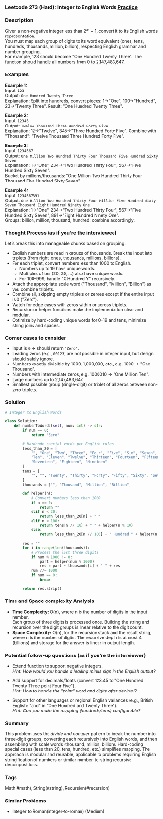 ### Leetcode 273 (Hard): Integer to English Words [Practice](https://leetcode.com/problems/integer-to-english-words)

### Description  
Given a non-negative integer less than 2³¹ − 1, convert it to its English words representation.  
You must map each group of digits to its word equivalent (ones, tens, hundreds, thousands, million, billion), respecting English grammar and number grouping.  
For example, 123 should become "One Hundred Twenty Three". The function should handle all numbers from 0 to 2,147,483,647.

### Examples  

**Example 1:**  
Input: `123`  
Output: `One Hundred Twenty Three`  
Explanation: Split into hundreds, convert pieces: 1→"One", 100→"Hundred", 23→"Twenty Three". Result: "One Hundred Twenty Three".

**Example 2:**  
Input: `12345`  
Output: `Twelve Thousand Three Hundred Forty Five`  
Explanation: 12→"Twelve", 345→"Three Hundred Forty Five". Combine with "Thousand": "Twelve Thousand Three Hundred Forty Five".

**Example 3:**  
Input: `1234567`  
Output: `One Million Two Hundred Thirty Four Thousand Five Hundred Sixty Seven`  
Explanation: 
1→"One", 234→"Two Hundred Thirty Four", 567→"Five Hundred Sixty Seven".  
Bucket by millions/thousands: "One Million Two Hundred Thirty Four Thousand Five Hundred Sixty Seven".

**Example 4:**  
Input: `1234567891`  
Output: `One Billion Two Hundred Thirty Four Million Five Hundred Sixty Seven Thousand Eight Hundred Ninety One`  
Explanation: 
1→"One", 234→"Two Hundred Thirty Four", 567→"Five Hundred Sixty Seven", 891→"Eight Hundred Ninety One".  
Groups: billion, million, thousand, hundred: combine accordingly.

### Thought Process (as if you’re the interviewee)  
Let’s break this into manageable chunks based on grouping:  
- English numbers are read in groups of thousands. Break the input into triplets (from right: ones, thousands, millions, billions).
- For each triplet, convert numbers less than 1000 to English.  
  - Numbers up to 19 have unique words.  
  - Multiples of ten (20, 30, ...) also have unique words.  
  - For 100–999, handle "X Hundred Y" recursively.
- Attach the appropriate scale word ("Thousand", "Million", "Billion") as you combine triplets.
- Combine all, skipping empty triplets or zeroes except if the entire input is 0 ("Zero").
- Watch for edge cases with zeros within or across triplets.
- Recursion or helper functions make the implementation clear and modular.
- Optimize by hard-coding unique words for 0-19 and tens, minimize string joins and spaces.

### Corner cases to consider  
- Input is `0` → should return `"Zero"`.
- Leading zeros (e.g., `00123`) are not possible in integer input, but design should safely ignore.
- Numbers exactly divisible by 1000, 1,000,000, etc., e.g. 1000 → "One Thousand".
- Numbers with intermediate zeros, e.g. 1000010 → "One Million Ten".
- Large numbers up to 2,147,483,647.
- Smallest possible group (single-digit) or triplet of all zeros between non-zero triplets.

### Solution

```python
# Integer to English Words

class Solution:
    def numberToWords(self, num: int) -> str:
        if num == 0:
            return "Zero"
        
        # Hardcode special words per English rules
        less_than_20 = [
            "", "One", "Two", "Three", "Four", "Five", "Six", "Seven", "Eight", "Nine",
            "Ten", "Eleven", "Twelve", "Thirteen", "Fourteen", "Fifteen", "Sixteen",
            "Seventeen", "Eighteen", "Nineteen"
        ]
        tens = [
            "", "", "Twenty", "Thirty", "Forty", "Fifty", "Sixty", "Seventy", "Eighty", "Ninety"
        ]
        thousands = ["", "Thousand", "Million", "Billion"]
        
        def helper(n):
            # Convert numbers less than 1000
            if n == 0:
                return ""
            elif n < 20:
                return less_than_20[n] + " "
            elif n < 100:
                return tens[n // 10] + " " + helper(n % 10)
            else:
                return less_than_20[n // 100] + " Hundred " + helper(n % 100)
        
        res = ""
        for i in range(len(thousands)):
            # Process the last three digits
            if num % 1000 != 0:
                part = helper(num % 1000)
                res = part + thousands[i] + " " + res
            num //= 1000
            if num == 0:
                break
        
        return res.strip()
```

### Time and Space complexity Analysis  

- **Time Complexity:** O(n), where n is the number of digits in the input number.  
  Each group of three digits is processed once. Building the string and recursion over the digit groups is linear relative to the digit count.
- **Space Complexity:** O(n), for the recursion stack and the result string, where n is the number of digits. The recursive depth is at most 4 (billions) and storage for the answer is linear in output length.

### Potential follow-up questions (as if you’re the interviewer)  

- Extend function to support negative integers.  
  *Hint: How would you handle a leading minus sign in the English output?*

- Add support for decimals/floats (convert 123.45 to "One Hundred Twenty Three point Four Five").  
  *Hint: How to handle the "point" word and digits after decimal?*

- Support for other languages or regional English variances (e.g., British English: "and" in "One Hundred and Twenty Three").  
  *Hint: Can you make the mapping (hundreds/tens) configurable?*

### Summary
This problem uses the *divide and conquer* pattern to break the number into three-digit groups, converting each recursively into English words, and then assembling with scale words (thousand, million, billion). Hard-coding special cases (less than 20, tens, hundred, etc.) simplifies mapping. The approach is modular and reusable, applicable to problems requiring English stringification of numbers or similar number-to-string recursive decompositions.

### Tags
Math(#math), String(#string), Recursion(#recursion)

### Similar Problems
- Integer to Roman(integer-to-roman) (Medium)
